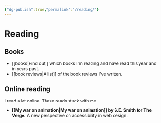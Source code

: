 ```yaml
---
{"dg-publish":true,"permalink":"/reading/"}
---
```


# Reading

## Books
- [[books\|Find out]] which books I'm reading and have read this year and in years past.
- [[book reviews\|A list]] of the book reviews I've written.

## Online reading
I read a lot online. These reads stuck with me.
- **[[My war on animation\|My war on animation]] by S.E. Smith for The Verge.** 
  A new perspective on accessibility in web design.